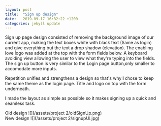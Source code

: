 ```yaml
---
layout: post
title:  "Sign up design"
date:   2019-09-17 16:32:22 +1200
categories: jekyll update
---
```


Sign up page design consisted of removing the background image of our current app, making the text boxes white with black text (Same as login) and give everything but the text a drop shadow (elevation). The enabling love logo was added at the top with the form fields below. A keyboard avoiding view allowing the user to view what they're typing into the fields. The sign up button is very similar to the Login page button,only smaller to accomodate more inputs. 

Repetition unifies and strengthens a design so that's why I chose to keep the same theme as the login page. Title and logo on top with the form underneath.

I made the layout as simple as possible so it makes signing up a quick and seamless task.

Old design
![](/assets/project 2/oldSignUp.png)
<br>
New design
![](/assets/project 2/signupUI.jpg)